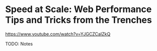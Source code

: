 # Speed at Scale: Web Performance Tips and Tricks from the Trenches

https://www.youtube.com/watch?v=YJGCZCaIZkQ

TODO: Notes